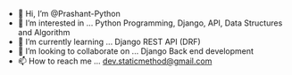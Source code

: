 - 👋 Hi, I’m @Prashant-Python
- 👀 I’m interested in ... Python Programming, Django, API, Data Structures and Algorithm
- 🌱 I’m currently learning ... Django REST API (DRF)
- 💞️ I’m looking to collaborate on ... Django Back end development
- 📫 How to reach me ... dev.staticmethod@gmail.com

<!---
Prashant-Python/Prashant-Python is a ✨ special ✨ repository because its `README.md` (this file) appears on your GitHub profile.
You can click the Preview link to take a look at your changes.
--->
